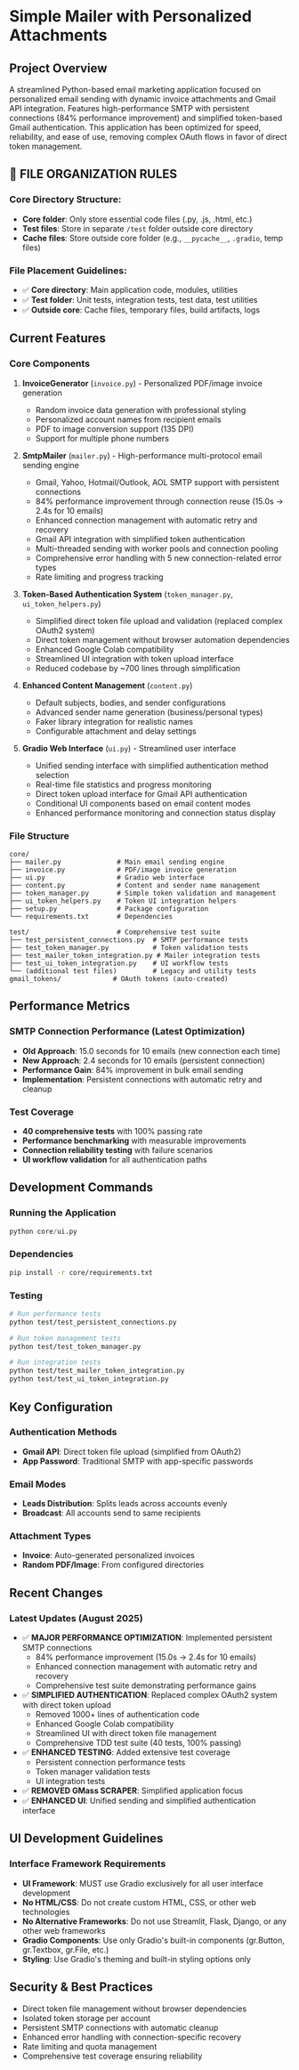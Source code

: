 # Simple Mailer with Personalized Attachments

## Project Overview

A streamlined Python-based email marketing application focused on personalized email sending with dynamic invoice attachments and Gmail API integration. Features high-performance SMTP with persistent connections (84% performance improvement) and simplified token-based Gmail authentication. This application has been optimized for speed, reliability, and ease of use, removing complex OAuth flows in favor of direct token management.

## 📁 FILE ORGANIZATION RULES

### Core Directory Structure:
- **Core folder**: Only store essential code files (.py, .js, .html, etc.)
- **Test files**: Store in separate `/test` folder outside core directory  
- **Cache files**: Store outside core folder (e.g., `__pycache__`, `.gradio`, temp files)

### File Placement Guidelines:
- ✅ **Core directory**: Main application code, modules, utilities
- ✅ **Test folder**: Unit tests, integration tests, test data, test utilities
- ✅ **Outside core**: Cache files, temporary files, build artifacts, logs

## Current Features

### Core Components

1. **InvoiceGenerator** (`invoice.py`) - Personalized PDF/image invoice generation
   - Random invoice data generation with professional styling
   - Personalized account names from recipient emails
   - PDF to image conversion support (135 DPI)
   - Support for multiple phone numbers

2. **SmtpMailer** (`mailer.py`) - High-performance multi-protocol email sending engine
   - Gmail, Yahoo, Hotmail/Outlook, AOL SMTP support with persistent connections
   - 84% performance improvement through connection reuse (15.0s → 2.4s for 10 emails)
   - Enhanced connection management with automatic retry and recovery
   - Gmail API integration with simplified token authentication
   - Multi-threaded sending with worker pools and connection pooling
   - Comprehensive error handling with 5 new connection-related error types
   - Rate limiting and progress tracking

3. **Token-Based Authentication System** (`token_manager.py`, `ui_token_helpers.py`)
   - Simplified direct token file upload and validation (replaced complex OAuth2 system)
   - Direct token management without browser automation dependencies
   - Enhanced Google Colab compatibility
   - Streamlined UI integration with token upload interface
   - Reduced codebase by ~700 lines through simplification

4. **Enhanced Content Management** (`content.py`)
   - Default subjects, bodies, and sender configurations
   - Advanced sender name generation (business/personal types)
   - Faker library integration for realistic names
   - Configurable attachment and delay settings

5. **Gradio Web Interface** (`ui.py`) - Streamlined user interface
   - Unified sending interface with simplified authentication method selection
   - Real-time file statistics and progress monitoring
   - Direct token upload interface for Gmail API authentication
   - Conditional UI components based on email content modes
   - Enhanced performance monitoring and connection status display

### File Structure
```
core/
├── mailer.py              # Main email sending engine
├── invoice.py             # PDF/image invoice generation  
├── ui.py                  # Gradio web interface
├── content.py             # Content and sender name management
├── token_manager.py       # Simple token validation and management
├── ui_token_helpers.py    # Token UI integration helpers
├── setup.py               # Package configuration
└── requirements.txt       # Dependencies

test/                      # Comprehensive test suite
├── test_persistent_connections.py  # SMTP performance tests
├── test_token_manager.py           # Token validation tests  
├── test_mailer_token_integration.py # Mailer integration tests
├── test_ui_token_integration.py    # UI workflow tests
└── (additional test files)         # Legacy and utility tests
gmail_tokens/             # OAuth tokens (auto-created)
```

## Performance Metrics

### SMTP Connection Performance (Latest Optimization)
- **Old Approach**: 15.0 seconds for 10 emails (new connection each time)
- **New Approach**: 2.4 seconds for 10 emails (persistent connection)  
- **Performance Gain**: 84% improvement in bulk email sending
- **Implementation**: Persistent connections with automatic retry and cleanup

### Test Coverage
- **40 comprehensive tests** with 100% passing rate
- **Performance benchmarking** with measurable improvements
- **Connection reliability testing** with failure scenarios
- **UI workflow validation** for all authentication paths

## Development Commands

### Running the Application
```python
python core/ui.py
```

### Dependencies
```bash
pip install -r core/requirements.txt
```

### Testing
```bash
# Run performance tests
python test/test_persistent_connections.py

# Run token management tests  
python test/test_token_manager.py

# Run integration tests
python test/test_mailer_token_integration.py
python test/test_ui_token_integration.py
```

## Key Configuration

### Authentication Methods
- **Gmail API**: Direct token file upload (simplified from OAuth2)
- **App Password**: Traditional SMTP with app-specific passwords

### Email Modes
- **Leads Distribution**: Splits leads across accounts evenly
- **Broadcast**: All accounts send to same recipients

### Attachment Types
- **Invoice**: Auto-generated personalized invoices
- **Random PDF/Image**: From configured directories

## Recent Changes

### Latest Updates (August 2025)
- ✅ **MAJOR PERFORMANCE OPTIMIZATION**: Implemented persistent SMTP connections
  - 84% performance improvement (15.0s → 2.4s for 10 emails)
  - Enhanced connection management with automatic retry and recovery
  - Comprehensive test suite demonstrating performance gains
- ✅ **SIMPLIFIED AUTHENTICATION**: Replaced complex OAuth2 system with direct token upload
  - Removed 1000+ lines of authentication code
  - Enhanced Google Colab compatibility
  - Streamlined UI with direct token file management
  - Comprehensive TDD test suite (40 tests, 100% passing)
- ✅ **ENHANCED TESTING**: Added extensive test coverage
  - Persistent connection performance tests
  - Token manager validation tests
  - UI integration tests
- ✅ **REMOVED GMass SCRAPER**: Simplified application focus
- ✅ **ENHANCED UI**: Unified sending and simplified authentication interface

## UI Development Guidelines

### Interface Framework Requirements
- **UI Framework**: MUST use Gradio exclusively for all user interface development
- **No HTML/CSS**: Do not create custom HTML, CSS, or other web technologies
- **No Alternative Frameworks**: Do not use Streamlit, Flask, Django, or any other web frameworks
- **Gradio Components**: Use only Gradio's built-in components (gr.Button, gr.Textbox, gr.File, etc.)
- **Styling**: Use Gradio's theming and built-in styling options only

## Security & Best Practices

- Direct token file management without browser dependencies
- Isolated token storage per account
- Persistent SMTP connections with automatic cleanup
- Enhanced error handling with connection-specific recovery
- Rate limiting and quota management
- Comprehensive test coverage ensuring reliability